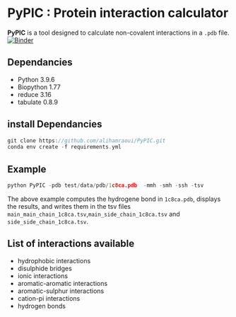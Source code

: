 # PyPIC : Protein interaction calculator 

**PyPIC** is a tool designed to calculate non-covalent interactions in a `.pdb` file.
[![Binder](https://mybinder.org/badge_logo.svg)](https://mybinder.org/v2/gh/alihamraoui/PyPIC/HEAD) 

## Dependancies
- Python 3.9.6
- Biopython 1.77
- reduce 3.16
- tabulate 0.8.9
## install Dependancies

```c
git clone https://github.com/alihamraoui/PyPIC.git
conda env create -f requirements.yml
```

## Example

```c
python PyPIC -pdb test/data/pdb/1c8ca.pdb  -mmh -smh -ssh -tsv 
```

The above example computes the hydrogene bond in `1c8ca.pdb`, displays the results, and writes them in the tsv files `main_main_chain_1c8ca.tsv`,`main_side_chain_1c8ca.tsv` and `side_side_chain_1c8ca.tsv`.

## List of interactions available

- hydrophobic interactions
- disulphide bridges
- ionic interactions
- aromatic-aromatic interactions
- aromatic-sulphur interactions
- cation-pi interactions
- hydrogen bonds 

